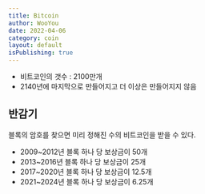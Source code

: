 ```yaml
---
title: Bitcoin
author: WooYou
date: 2022-04-06
category: coin
layout: default
isPublishing: true
---
```

+ 비트코인의 갯수 : 2100만개
+ 2140년에 마지막으로 만들어지고 더 이상은 만들어지지 않음

반감기
------
블록의 암호를 찾으면 미리 정해진 수의 비트코인을 받을 수 있다.
+ 2009~2012년 블록 하나 당 보상금이 50개
+ 2013~2016년 블록 하나 당 보상금이 25개
+ 2017~2020년 블록 하나 당 보상금이 12.5개
+ 2021~2024년 블록 하나 당 보상금이 6.25개




